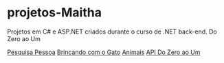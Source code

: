 # projetos-Maitha
Projetos em C# e ASP.NET criados durante o curso de .NET back-end. Do Zero ao Um

 

[Pesquisa Pessoa](https://github.com/diegonzales1/projetos-Maitha/tree/main/Modulo-dois/PesquisaPessoas) 
[Brincando com o Gato](https://github.com/diegonzales1/projetos-Maitha/tree/main/Modulo-dois/ConsoleApp1) 
[Animais](https://github.com/diegonzales1/projetos-Maitha/tree/main/Modulo-dois/Animais) 
[API Do Zero ao Um](https://github.com/diegonzales1/projetos-Maitha/tree/main/Modulo-dois/apiDoZeroAoUm) 



